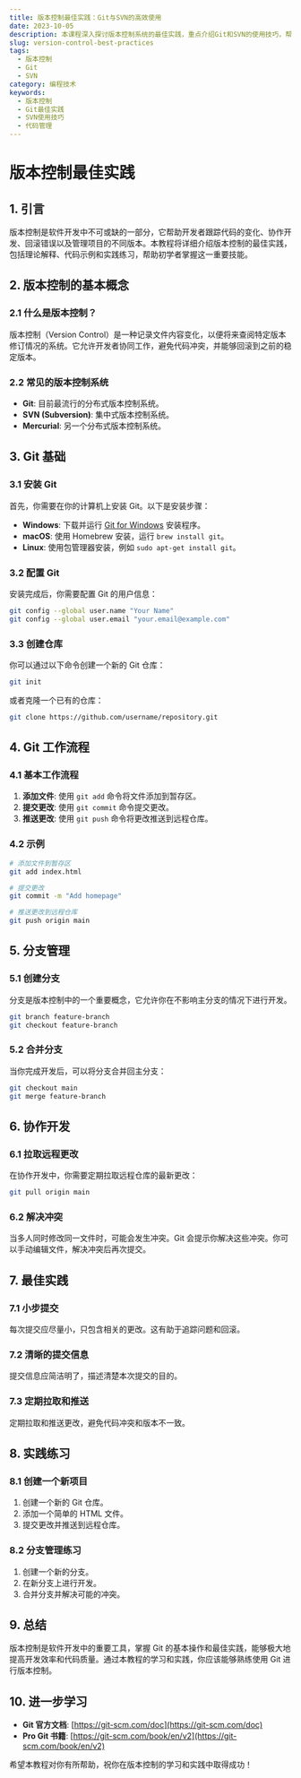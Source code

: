 ```yaml
---
title: 版本控制最佳实践：Git与SVN的高效使用
date: 2023-10-05
description: 本课程深入探讨版本控制系统的最佳实践，重点介绍Git和SVN的使用技巧，帮助开发者提高代码管理效率。
slug: version-control-best-practices
tags:
  - 版本控制
  - Git
  - SVN
category: 编程技术
keywords:
  - 版本控制
  - Git最佳实践
  - SVN使用技巧
  - 代码管理
---
```


# 版本控制最佳实践

## 1. 引言

版本控制是软件开发中不可或缺的一部分，它帮助开发者跟踪代码的变化、协作开发、回滚错误以及管理项目的不同版本。本教程将详细介绍版本控制的最佳实践，包括理论解释、代码示例和实践练习，帮助初学者掌握这一重要技能。

## 2. 版本控制的基本概念

### 2.1 什么是版本控制？

版本控制（Version Control）是一种记录文件内容变化，以便将来查阅特定版本修订情况的系统。它允许开发者协同工作，避免代码冲突，并能够回滚到之前的稳定版本。

### 2.2 常见的版本控制系统

- **Git**: 目前最流行的分布式版本控制系统。
- **SVN (Subversion)**: 集中式版本控制系统。
- **Mercurial**: 另一个分布式版本控制系统。

## 3. Git 基础

### 3.1 安装 Git

首先，你需要在你的计算机上安装 Git。以下是安装步骤：

- **Windows**: 下载并运行 [Git for Windows](https://gitforwindows.org/) 安装程序。
- **macOS**: 使用 Homebrew 安装，运行 `brew install git`。
- **Linux**: 使用包管理器安装，例如 `sudo apt-get install git`。

### 3.2 配置 Git

安装完成后，你需要配置 Git 的用户信息：

```bash
git config --global user.name "Your Name"
git config --global user.email "your.email@example.com"
```

### 3.3 创建仓库

你可以通过以下命令创建一个新的 Git 仓库：

```bash
git init
```

或者克隆一个已有的仓库：

```bash
git clone https://github.com/username/repository.git
```

## 4. Git 工作流程

### 4.1 基本工作流程

1. **添加文件**: 使用 `git add` 命令将文件添加到暂存区。
2. **提交更改**: 使用 `git commit` 命令提交更改。
3. **推送更改**: 使用 `git push` 命令将更改推送到远程仓库。

### 4.2 示例

```bash
# 添加文件到暂存区
git add index.html

# 提交更改
git commit -m "Add homepage"

# 推送更改到远程仓库
git push origin main
```

## 5. 分支管理

### 5.1 创建分支

分支是版本控制中的一个重要概念，它允许你在不影响主分支的情况下进行开发。

```bash
git branch feature-branch
git checkout feature-branch
```

### 5.2 合并分支

当你完成开发后，可以将分支合并回主分支：

```bash
git checkout main
git merge feature-branch
```

## 6. 协作开发

### 6.1 拉取远程更改

在协作开发中，你需要定期拉取远程仓库的最新更改：

```bash
git pull origin main
```

### 6.2 解决冲突

当多人同时修改同一文件时，可能会发生冲突。Git 会提示你解决这些冲突。你可以手动编辑文件，解决冲突后再次提交。

## 7. 最佳实践

### 7.1 小步提交

每次提交应尽量小，只包含相关的更改。这有助于追踪问题和回滚。

### 7.2 清晰的提交信息

提交信息应简洁明了，描述清楚本次提交的目的。

### 7.3 定期拉取和推送

定期拉取和推送更改，避免代码冲突和版本不一致。

## 8. 实践练习

### 8.1 创建一个新项目

1. 创建一个新的 Git 仓库。
2. 添加一个简单的 HTML 文件。
3. 提交更改并推送到远程仓库。

### 8.2 分支管理练习

1. 创建一个新的分支。
2. 在新分支上进行开发。
3. 合并分支并解决可能的冲突。

## 9. 总结

版本控制是软件开发中的重要工具，掌握 Git 的基本操作和最佳实践，能够极大地提高开发效率和代码质量。通过本教程的学习和实践，你应该能够熟练使用 Git 进行版本控制。

## 10. 进一步学习

- **Git 官方文档**: [https://git-scm.com/doc](https://git-scm.com/doc)
- **Pro Git 书籍**: [https://git-scm.com/book/en/v2](https://git-scm.com/book/en/v2)

希望本教程对你有所帮助，祝你在版本控制的学习和实践中取得成功！